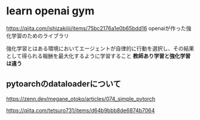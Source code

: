 # learn openai gym
https://qiita.com/ishizakiiii/items/75bc2176a1e0b65bdd16
openaiが作った強化学習のためのライブラリ

強化学習とはある環境においてエージェントが自律的に行動を選択し、その結果として得られる報酬を最大化するように学習すること
**教師あり学習と強化学習は違う**

## pytoarchのdataloaderについて
https://zenn.dev/megane_otoko/articles/074_simple_pytorch

https://qiita.com/tetsuro731/items/d64b9bbb8de6874b7064

